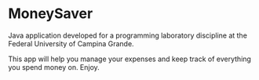 MoneySaver
==========

Java application developed for a programming laboratory discipline at the Federal University of Campina Grande.

This app will help you manage your expenses and keep track of everything you spend money on.
Enjoy.
